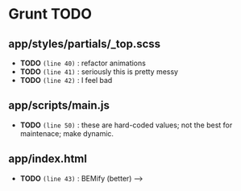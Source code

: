 # Grunt TODO


## app/styles/partials/_top.scss

-  **TODO** `(line 40)`  : refactor animations
-  **TODO** `(line 41)`  : seriously this is pretty messy 
-  **TODO** `(line 42)`  : I feel bad

## app/scripts/main.js

-  **TODO** `(line 50)`  : these are hard-coded values; not the best for maintenace; make dynamic.

## app/index.html

-  **TODO** `(line 43)` : BEMify (better) -->
